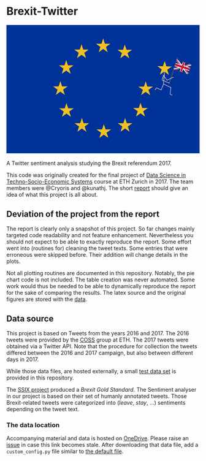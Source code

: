 # Brexit-Twitter

![brexit-img](assets/brexit.jpg)

A Twitter sentiment analysis studying the Brexit referendum 2017.

This code was originally created for the final project of [Data Science in Techno-Socio-Economic Systems](http://www.vorlesungsverzeichnis.ethz.ch/Vorlesungsverzeichnis/lerneinheit.view?lang=en&lerneinheitId=113553&semkez=2017S&ansicht=KATALOGDATEN&) course at ETH Zurich in 2017.
The team members were @Cryoris and @kunathj.
The short [report](BrexitPaper_29-05-2017.pdf) should give an idea of what this project is all about.

## Deviation of the project from the report

The report is clearly only a snapshot of this project.
So far changes mainly targeted code readability and not feature enhancement.
Nevertheless you should not expect to be able to exactly reproduce the report.
Some effort went into (routines for) cleaning the tweet texts.
Some entries that were erroneous were skipped before.
Their addition will change details in the plots.

Not all plotting routines are documented in this repository.
Notably, the pie chart code is not included.
The table creation was never automated.
Some work would thus be needed to be able to dynamically reproduce the report for the sake of comparing the results.
The latex source and the original figures are stored with the [data](#the-data-location).

## Data source

This project is based on Tweets from the years 2016 and 2017.
The 2016 tweets were provided by the [COSS](https://coss.ethz.ch/) group at ETH.
The 2017 tweets were obtained via a Twitter API.
Note that the procedure for collection the tweets differed between the 2016 and 2017 campaign, but also between different days in 2017.

While those data files, are hosted externally, a small [test data set](test_data/test_tweets.csv) is provided in this repository.

The [SSIX project](https://bitbucket.org/ssix-project/brexit-gold-standard/src/master/#markdown-header-dataset) produced a _Brexit Gold Standard_.
The Sentiment analyser in our project is based on their set of humanly annotated tweets.
Those Brexit-related tweets were categorized into (_leave_, _stay_, ...) sentiments depending on the tweet text.

### The data location

Accompanying material and data is hosted on [OneDrive](https://1drv.ms/f/s!AkdwqUOfP6nWhIkfNyqrBu0hNY2bmw).
Please raise an [issue](https://github.com/kunathj/Brexit-Twitter/issues) in case this link becomes stale.
After downloading that data file, add a `custom_config.py` file similar to [the default file](TweetAnalyzer/config/default_config.py).
